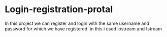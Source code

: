 # Login-registration-protal
In this project we can register and login with the same username and password for which we have registered.
in this i used iostream and fstream
